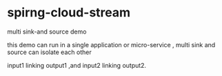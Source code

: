 # spirng-cloud-stream

multi sink-and source demo

this demo can run in a single application or micro-service , multi sink and source can isolate each other

input1 linking output1 ,and  input2 linking output2.